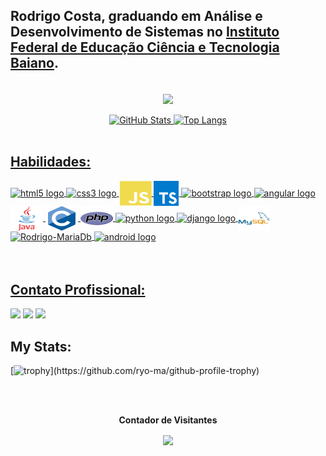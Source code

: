## Rodrigo Costa, graduando em Análise e Desenvolvimento de Sistemas no [Instituto Federal de Educação Ciência e Tecnologia Baiano](https://ifbaiano.edu.br/portal/ads-guanambi/).
<br>
<div align="center">
 <img src="https://media0.giphy.com/media/jdPMeyv9rn0hZHh8n9/giphy.gif?cid=790b761192b7c3bea4652e26b424e3d12f0af4f58b95daae&rid=giphy.gif&ct=s" width="25%" align="center"/>
</div>

<br>
 <div align="center">
  <a href="https://github.com/Rodrigo-Cn"> 
  <img src="https://github-readme-stats.vercel.app/api?username=Rodrigo-Cn&show_icons=true&theme=rose_pine" alt="GitHub Stats" height="175">
  <img src="https://github-readme-stats.vercel.app/api/top-langs/?username=Rodrigo-Cn&layout=compact&theme=rose_pine" alt="Top Langs" height="175"">
</div>
<br>

## Habilidades:
<div style="display: inline_block">
  <img align="center" src="https://cdn.jsdelivr.net/gh/devicons/devicon/icons/html5/html5-original.svg" height="40" width="52" alt="html5 logo"  />
  <img align="center" src="https://cdn.jsdelivr.net/gh/devicons/devicon/icons/css3/css3-original.svg" height="40" width="52" alt="css3 logo"  />
  <img align="center" alt="Rodrigo-Js" h height="40" width="52" src="https://raw.githubusercontent.com/devicons/devicon/master/icons/javascript/javascript-plain.svg">
  <img align="center" src="https://raw.githubusercontent.com/github/explore/80688e429a7d4ef2fca1e82350fe8e3517d3494d/topics/typescript/typescript.png" height="40" width="40" alt="typescript logo"  />
  <img align="center" src="https://cdn.jsdelivr.net/gh/devicons/devicon/icons/bootstrap/bootstrap-original.svg" height="40" width="52" alt="bootstrap logo"  />
  <img align="center" src="https://avatars.githubusercontent.com/u/139426?s=200&v=4" height="40" width="40" alt="angular logo"  />
  <img align="center" alt="Rodrigo-Java" height="40" width="52" src="https://github.com/devicons/devicon/blob/master/icons/java/java-original-wordmark.svg">
  <img align="center" alt="Rodrigo-C"  height="40" width="52" src="https://raw.githubusercontent.com/devicons/devicon/master/icons/c/c-original.svg">
  <img align="center" alt="Rodrigo-PHP" height="40" width="52" src="https://github.com/devicons/devicon/blob/master/icons/php/php-original.svg">
  <img align="center" src="https://cdn.jsdelivr.net/gh/devicons/devicon/icons/python/python-original.svg" height="40" width="58" alt="python logo"  />
  <img align="center" src="https://cdn.jsdelivr.net/gh/devicons/devicon/icons/django/django-plain.svg" height="40" width="52" alt="django logo"  />
  <img align="center" alt="Rodrigo-MySQL" height="40" width="52" src="https://github.com/devicons/devicon/blob/master/icons/mysql/mysql-original-wordmark.svg">
  <img align="center" alt="Rodrigo-MariaDb" height="40" width="40" src="https://avatars.githubusercontent.com/u/4739304?s=200&v=4">
  <img align="center" src="https://cdn.jsdelivr.net/gh/devicons/devicon/icons/android/android-original.svg" height="40" width="52" alt="android logo"  />
 </div>
 <br>
 <br>
 
## Contato Profissional:
<div> 
  <a href = "mailto:rodrigo321.costa321@gmail.com"><img src="https://img.shields.io/badge/-Gmail-%23333?style=for-the-badge&logo=gmail&logoColor=white" target="_blank"></a>
  <a href="https://www.instagram.com/rodrigocn_/" target="_blank" align="center"><img src="https://img.shields.io/badge/-Instagram-%23E4405F?style=for-the-badge&logo=instagram&logoColor=white" target="_blank"></a>
  <a href="https://www.linkedin.com/in/rodrigo-costa-411038255/" target="_blank" align="center"><img src="https://img.shields.io/badge/-LinkedIn-%230077B5?style=for-the-badge&logo=linkedin&logoColor=white" target="_blank"></a> 
<br>

## My Stats:
[![trophy](https://github-profile-trophy.vercel.app/?username=Rodrigo-Cn&theme=onestar&no-frame=true&rank=-?)](https://github.com/ryo-ma/github-profile-trophy)
 
</div>
 <br>
<div align="center">
<br><p align="centre"><b>Contador de Visitantes</b></p>  
<p align="center"><img align="center" src="https://profile-counter.glitch.me/{Rodrigo-Cn}/count.svg" /></p> 
<br></div>
